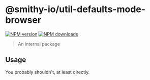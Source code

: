 # @smithy-io/util-defaults-mode-browser

[![NPM version](https://img.shields.io/npm/v/@smithy-io/util-defaults-mode-browser/latest.svg)](https://www.npmjs.com/package/@smithy-io/util-defaults-mode-browser)
[![NPM downloads](https://img.shields.io/npm/dm/@smithy-io/util-defaults-mode-browser.svg)](https://www.npmjs.com/package/@smithy-io/util-defaults-mode-browser)

> An internal package

## Usage

You probably shouldn't, at least directly.
